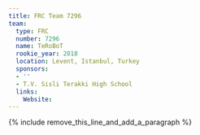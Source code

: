 ```yaml
---
title: FRC Team 7296
team:
  type: FRC
  number: 7296
  name: TeRoBoT
  rookie_year: 2018
  location: Levent, Istanbul, Turkey
  sponsors:
  - ''
  - T.V. Sisli Terakki High School
  links:
    Website:
---
```


{% include remove_this_line_and_add_a_paragraph %}